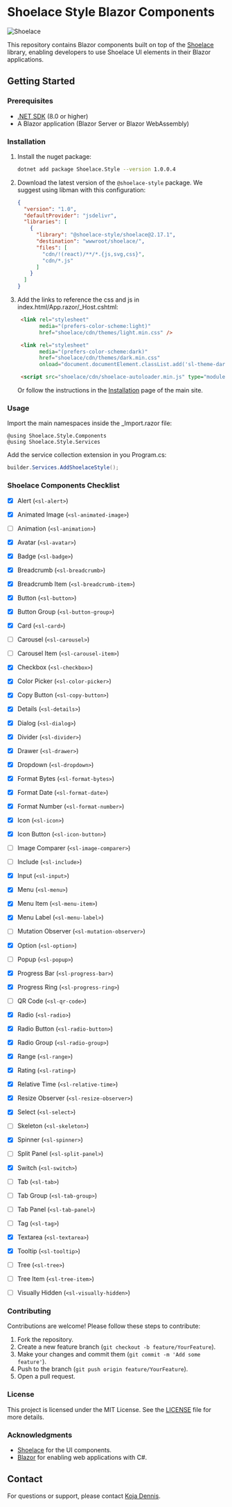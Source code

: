 # Shoelace Style Blazor Components

![Shoelace](https://shoelace.style/assets/images/wordmark.svg)

This repository contains Blazor components built on top of the [Shoelace](https://shoelace.style) library, enabling developers to use Shoelace UI elements in their Blazor applications.

## Getting Started

### Prerequisites

- [.NET SDK](https://dotnet.microsoft.com/download) (8.0 or higher)
- A Blazor application (Blazor Server or Blazor WebAssembly)

### Installation

1. Install the nuget package:

   ```bash
   dotnet add package Shoelace.Style --version 1.0.0.4
   ```

2. Download the latest version of the <code>@shoelace-style</code> package. We suggest using libman with this configuration:

   ```json
   {
     "version": "1.0",
     "defaultProvider": "jsdelivr",
     "libraries": [
       {
         "library": "@shoelace-style/shoelace@2.17.1",
         "destination": "wwwroot/shoelace/",
         "files": [
           "cdn/!(react)/**/*.{js,svg,css}",
           "cdn/*.js"
         ]
       }
     ]
   }
   ```

3. Add the links to reference the css and js in index.html/App.razor/_Host.cshtml:

   ```html
    <link rel="stylesheet"
          media="(prefers-color-scheme:light)"
          href="shoelace/cdn/themes/light.min.css" />
   
    <link rel="stylesheet"
          media="(prefers-color-scheme:dark)"
          href="shoelace/cdn/themes/dark.min.css"
          onload="document.documentElement.classList.add('sl-theme-dark');" />
   ```

   ``` html
    <script src="shoelace/cdn/shoelace-autoloader.min.js" type="module" data-shoelace="/shoelace/cdn"></script>
   ```

   Or follow the instructions in the [Installation](https://shoelace.style/getting-started/installation) page of the main site.

### Usage

Import the main namespaces inside the _Import.razor file:

``` cshtml
@using Shoelace.Style.Components
@using Shoelace.Style.Services
```

Add the service collection extension in you Program.cs:

``` cs
builder.Services.AddShoelaceStyle();
```

### Shoelace Components Checklist

- [X] Alert (`<sl-alert>`)
- [X] Animated Image (`<sl-animated-image>`)
- [ ] Animation (`<sl-animation>`)
- [X] Avatar (`<sl-avatar>`)
- [X] Badge (`<sl-badge>`)
- [X] Breadcrumb (`<sl-breadcrumb>`)
- [X] Breadcrumb Item (`<sl-breadcrumb-item>`)
- [X] Button (`<sl-button>`)
- [X] Button Group (`<sl-button-group>`)
- [X] Card (`<sl-card>`)
- [ ] Carousel (`<sl-carousel>`)
- [ ] Carousel Item (`<sl-carousel-item>`)
- [X] Checkbox (`<sl-checkbox>`)
- [X] Color Picker (`<sl-color-picker>`)
- [X] Copy Button (`<sl-copy-button>`)
- [X] Details (`<sl-details>`)
- [X] Dialog (`<sl-dialog>`)
- [X] Divider (`<sl-divider>`)
- [X] Drawer (`<sl-drawer>`)
- [X] Dropdown (`<sl-dropdown>`)
- [X] Format Bytes (`<sl-format-bytes>`)
- [X] Format Date (`<sl-format-date>`)
- [X] Format Number (`<sl-format-number>`)
- [X] Icon (`<sl-icon>`)
- [X] Icon Button (`<sl-icon-button>`)
- [ ] Image Comparer (`<sl-image-comparer>`)
- [ ] Include (`<sl-include>`)
- [X] Input (`<sl-input>`)
- [X] Menu (`<sl-menu>`)
- [X] Menu Item (`<sl-menu-item>`)
- [X] Menu Label (`<sl-menu-label>`)
- [ ] Mutation Observer (`<sl-mutation-observer>`)
- [X] Option (`<sl-option>`)
- [ ] Popup (`<sl-popup>`)
- [X] Progress Bar (`<sl-progress-bar>`)
- [X] Progress Ring (`<sl-progress-ring>`)
- [ ] QR Code (`<sl-qr-code>`)
- [X] Radio (`<sl-radio>`)
- [X] Radio Button (`<sl-radio-button>`)
- [X] Radio Group (`<sl-radio-group>`)
- [X] Range (`<sl-range>`)
- [X] Rating (`<sl-rating>`)
- [X] Relative Time (`<sl-relative-time>`)
- [X] Resize Observer (`<sl-resize-observer>`)
- [X] Select (`<sl-select>`)
- [ ] Skeleton (`<sl-skeleton>`)
- [X] Spinner (`<sl-spinner>`)
- [ ] Split Panel (`<sl-split-panel>`)
- [X] Switch (`<sl-switch>`)
- [ ] Tab (`<sl-tab>`)
- [ ] Tab Group (`<sl-tab-group>`)
- [ ] Tab Panel (`<sl-tab-panel>`)
- [ ] Tag (`<sl-tag>`)
- [X] Textarea (`<sl-textarea>`)
- [X] Tooltip (`<sl-tooltip>`)
- [ ] Tree (`<sl-tree>`)
- [ ] Tree Item (`<sl-tree-item>`)
- [ ] Visually Hidden (`<sl-visually-hidden>`)


### Contributing

Contributions are welcome! Please follow these steps to contribute:

1. Fork the repository.
2. Create a new feature branch (`git checkout -b feature/YourFeature`).
3. Make your changes and commit them (`git commit -m 'Add some feature'`).
4. Push to the branch (`git push origin feature/YourFeature`).
5. Open a pull request.

### License

This project is licensed under the MIT License. See the [LICENSE](https://github.com/Denny09310/Shoelace.Style/blob/master/LICENSE.txt) file for more details.

### Acknowledgments

- [Shoelace](https://shoelace.style) for the UI components.
- [Blazor](https://dotnet.microsoft.com/apps/aspnet/web-apps/blazor) for enabling web applications with C#.

## Contact

For questions or support, please contact [Koja Dennis](mailto:k.denny2000@gmail.com).

